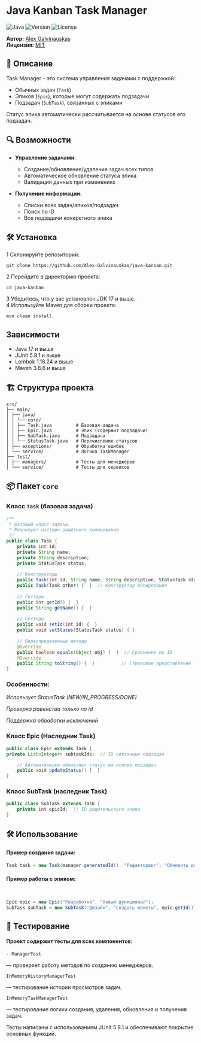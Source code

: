 
# Java Kanban Task Manager

![Java](https://img.shields.io/badge/Java-17%2B-orange)
![Version](https://img.shields.io/badge/version-1.0.3-blue)
![License](https://img.shields.io/badge/license-MIT-green)

**Автор:** [Alex Galvinauskas](https://github.com/Alex-Galvinauskas)  
**Лицензия:** [MIT](LICENSE)

## 🚀 Описание

Task Manager - это система управления задачами с поддержкой:
- Обычных задач (`Task`)
- Эпиков (`Epic`), которые могут содержать подзадачи
- Подзадач (`SubTask`), связанных с эпиками

Статус эпика автоматически рассчитывается на основе статусов его подзадач.

## 🔍 Возможности

- **Управление задачами**:
    - Создание/обновление/удаление задач всех типов
    - Автоматическое обновление статуса эпика
    - Валидация данных при изменениях

- **Получение информации**:
    - Списки всех задач/эпиков/подзадач
    - Поиск по ID
    - Все подзадачи конкретного эпика

##  🛠 Установка
1 Склонируйте репозиторий:  
```  
git clone https://github.com/Alex-Galvinauskas/java-kanban.git  
```
2 Перейдите в директорию проекта:
```
cd java-kanban  
```
3 Убедитесь, что у вас установлен JDK 17 и выше.  
4 Используйте Maven для сборки проекта:  
```
mvn clean install  
```  

## Зависимости
- Java 17 и выше  
- JUnit 5.8.1 и выше
- Lombok 1.18.24 и выше
- Maven 3.8.6 и выше

## 🏗 Структура проекта  
```
src/  
├── main/  
│ ├── java/  
│ │ └── core/  
│ │ ├── Task.java         # Базовая задача  
│ │ ├── Epic.java         # Эпик (содержит подзадачи)  
│ │ ├── SubTask.java      # Подзадача  
│ │ └── StatusTask.java   # Перечисление статусов  
│ ├── exceptions/         # Обработка ошибок  
│ └── service/            # Логика TaskManager  
├── test/  
│ ├── managers/           # Тесты для менеджеров  
│ └── service/            # Тесты для сервисов  
 ```

## 📦 Пакет `core`

### Класс `Task` (базовая задача)

```java
/**
 * Базовый класс задачи.
 * Реализует паттерн защитного копирования
 */
public class Task {
    private int id;
    private String name;
    private String description;
    private StatusTask status;
    
    // Конструкторы
    public Task(int id, String name, String description, StatusTask status) {  }
    public Task(Task other) {  }  // Конструктор копирования
    
    // Геттеры
    public int getId() {  }
    public String getName() {  }
    
    // Сеттеры
    public void setId(int id) {  }
    public void setStatus(StatusTask status) { }
    
    // Переопределенные методы
    @Override
    public boolean equals(Object obj) {  }  // Сравнение по ID
    @Override
    public String toString() {  }          // Строковое представление
}  
```  
### Особенности:

*Использует StatusTask (NEW/IN_PROGRESS/DONE)*

*Проверка равенства только по id*

*Поддержка обработки исключений*

### Класс Epic (Наследник Task)  
```java
public class Epic extends Task {
private List<Integer> subtaskIds;  // ID связанных подзадач

    // Автоматически обновляет статус на основе подзадач
    public void updateStatus() {  }
}  
```  

### Класс SubTask (наследник Task)  
  
```java  
public class SubTask extends Task {
    private int epicId;  // ID родительского эпика
}  
```  

## 🛠 Использование  

#### Пример создания задачи:  
```java  
Task task = new Task(manager.generatedId(), "Рефакторинг", "Обновить документацию", StatusTask.NEW);  
```  
  
#### Пример работы с эпиком:

```java  


Epic epic = new Epic("Разработка", "Новый функционал");
SubTask subTask = new SubTask("Дизайн", "Создать макеты", epic.getId());  
```  
## 🧪 Тестирование
#### Проект содержит тесты для всех компонентов:  
```
- ManagerTest  
```  
— проверяет работу методов по созданию менеджеров.  
```
InMemoryHistoryManagerTest   
```
— тестирование истории просмотров задач.  
```
InMemoryTaskManagerTest  
```  
— тестирование логики создания, удаления, обновления и получения задач.  

Тесты написаны с использованием JUnit 5.8.1 и обеспечивают покрытие основных функций.

